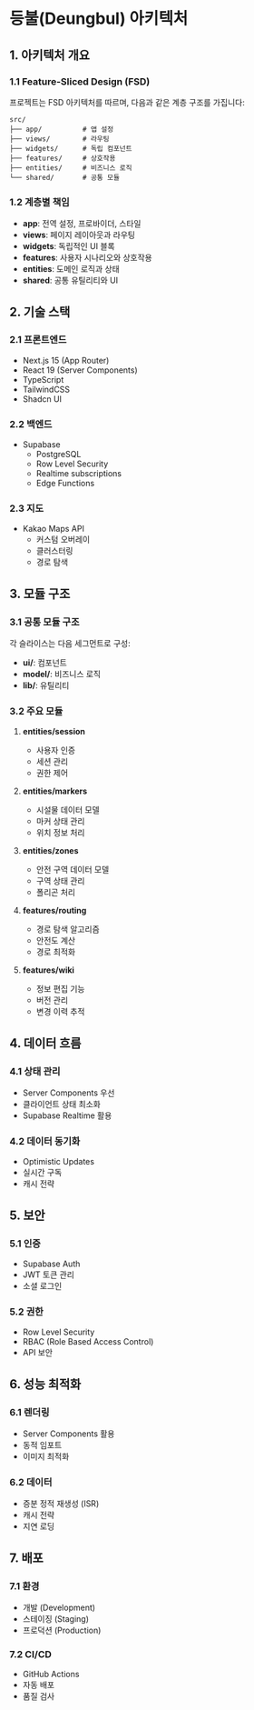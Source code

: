 # 등불(Deungbul) 아키텍처

## 1. 아키텍처 개요

### 1.1 Feature-Sliced Design (FSD)

프로젝트는 FSD 아키텍처를 따르며, 다음과 같은 계층 구조를 가집니다:

```
src/
├── app/          # 앱 설정
├── views/        # 라우팅
├── widgets/      # 독립 컴포넌트
├── features/     # 상호작용
├── entities/     # 비즈니스 로직
└── shared/       # 공통 모듈
```

### 1.2 계층별 책임

- **app**: 전역 설정, 프로바이더, 스타일
- **views**: 페이지 레이아웃과 라우팅
- **widgets**: 독립적인 UI 블록
- **features**: 사용자 시나리오와 상호작용
- **entities**: 도메인 로직과 상태
- **shared**: 공통 유틸리티와 UI

## 2. 기술 스택

### 2.1 프론트엔드

- Next.js 15 (App Router)
- React 19 (Server Components)
- TypeScript
- TailwindCSS
- Shadcn UI

### 2.2 백엔드

- Supabase
  - PostgreSQL
  - Row Level Security
  - Realtime subscriptions
  - Edge Functions

### 2.3 지도

- Kakao Maps API
  - 커스텀 오버레이
  - 클러스터링
  - 경로 탐색

## 3. 모듈 구조

### 3.1 공통 모듈 구조

각 슬라이스는 다음 세그먼트로 구성:

- **ui/**: 컴포넌트
- **model/**: 비즈니스 로직
- **lib/**: 유틸리티

### 3.2 주요 모듈

1. **entities/session**

   - 사용자 인증
   - 세션 관리
   - 권한 제어

2. **entities/markers**

   - 시설물 데이터 모델
   - 마커 상태 관리
   - 위치 정보 처리

3. **entities/zones**

   - 안전 구역 데이터 모델
   - 구역 상태 관리
   - 폴리곤 처리

4. **features/routing**

   - 경로 탐색 알고리즘
   - 안전도 계산
   - 경로 최적화

5. **features/wiki**
   - 정보 편집 기능
   - 버전 관리
   - 변경 이력 추적

## 4. 데이터 흐름

### 4.1 상태 관리

- Server Components 우선
- 클라이언트 상태 최소화
- Supabase Realtime 활용

### 4.2 데이터 동기화

- Optimistic Updates
- 실시간 구독
- 캐시 전략

## 5. 보안

### 5.1 인증

- Supabase Auth
- JWT 토큰 관리
- 소셜 로그인

### 5.2 권한

- Row Level Security
- RBAC (Role Based Access Control)
- API 보안

## 6. 성능 최적화

### 6.1 렌더링

- Server Components 활용
- 동적 임포트
- 이미지 최적화

### 6.2 데이터

- 증분 정적 재생성 (ISR)
- 캐시 전략
- 지연 로딩

## 7. 배포

### 7.1 환경

- 개발 (Development)
- 스테이징 (Staging)
- 프로덕션 (Production)

### 7.2 CI/CD

- GitHub Actions
- 자동 배포
- 품질 검사
